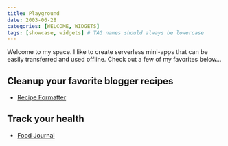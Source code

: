 ```yaml
---
title: Playground
date: 2003-06-28
categories: [WELCOME, WIDGETS]
tags: [showcase, widgets] # TAG names should always be lowercase
---
```


Welcome to my space. I like to create serverless mini-apps that can be easily transferred and used offline. Check out a few of my favorites below...

## Cleanup your favorite blogger recipes

- [Recipe Formatter](/Recipe.html)

## Track your health

- [Food Journal](/Log.html)
